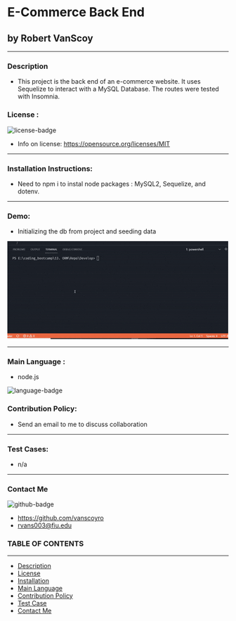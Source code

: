 
# E-Commerce Back End
## by Robert VanScoy
_______________________________________________________________
### Description 
* This project is the back end of an e-commerce website. It uses Sequelize to interact with a MySQL Database. The routes were tested with Insomnia. 
  
### License : 
<img src='https://img.shields.io/badge/license-MIT-blue' alt="license-badge">
  
* Info on license: https://opensource.org/licenses/MIT
_______________________________________________________________
### Installation Instructions:
* Need to npm i to instal node packages : MySQL2, Sequelize, and dotenv.

_______________________________________________________________

### Demo:

 * Initializing the db from project and seeding data


<img src='Assets/database.gif' alt="database">

_______________________________________________________________



### Main Language : 
* node.js
<img src = "https://img.shields.io/badge/node.js%20-%2343853D.svg" alt="language-badge">

### Contribution Policy: 
* Send an email to me to discuss collaboration
_______________________________________________________________
### Test Cases:
* n/a
_______________________________________________________________
### Contact Me 

<img src='https://img.shields.io/badge/github-vanscoyro-orange' alt="github-badge">

* https://github.com/vanscoyro
* rvans003@fiu.edu

### TABLE OF CONTENTS 
_______________________________________________________________
* [Description](#description)
* [License](#license-)
* [Installation](#installation-instructions)
* [Main Language](#main-language-)
* [Contribution Policy](#contribution-policy)
* [Test Case](#test-cases)
* [Contact Me](#contact-me)



    
  
